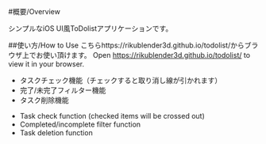 #概要/Overview

シンプルなiOS UI風ToDolistアプリケーションです。

##使い方/How to Use
こちらhttps://rikublender3d.github.io/todolist/からブラウザ上でお使い頂けます。
Open https://rikublender3d.github.io/todolist/ to view it in your browser.

<ul>
<li>タスクチェック機能（チェックすると取り消し線が引かれます）</li>
<li>完了/未完了フィルター機能</li>
<li>タスク削除機能</li>
</ul>
<ul>
  <li>
Task check function (checked items will be crossed out)
  </li>
  <li>
Completed/incomplete filter function
  </li>
  <li>
Task deletion function
  </li>
</ul>
